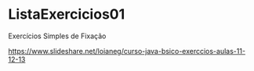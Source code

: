 # ListaExercicios01
Exercícios Simples de Fixação

https://www.slideshare.net/loianeg/curso-java-bsico-exerccios-aulas-11-12-13
